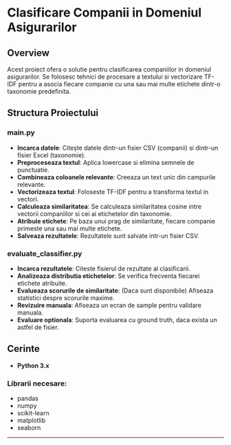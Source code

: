 # Clasificare Companii in Domeniul Asigurarilor

## Overview

Acest proiect ofera o solutie pentru clasificarea companiilor in domeniul asigurarilor. Se folosesc tehnici de procesare a textului si vectorizare TF-IDF pentru a asocia fiecare companie cu una sau mai multe etichete dintr-o taxonomie predefinita.

## Structura Proiectului

### main.py
- **Incarca datele**: Citește datele dintr-un fisier CSV (companii) si dintr-un fisier Excel (taxonomie).
- **Preproceseaza textul**: Aplica lowercase si elimina semnele de punctuatie.
- **Combineaza coloanele relevante**: Creeaza un text unic din campurile relevante.
- **Vectorizeaza textul**: Foloseste TF-IDF pentru a transforma textul in vectori.
- **Calculeaza similaritatea**: Se calculeaza similaritatea cosine intre vectorii companiilor si cei ai etichetelor din taxonomie.
- **Atribuie etichete**: Pe baza unui prag de similaritate, fiecare companie primeste una sau mai multe etichete.
- **Salveaza rezultatele**: Rezultatele sunt salvate intr-un fisier CSV.

### evaluate_classifier.py
- **Incarca rezultatele**: Citeste fisierul de rezultate al clasificarii.
- **Analizeaza distributia etichetelor**: Se verifica frecventa fiecarei etichete atribuite.
- **Evalueaza scorurile de similaritate**: (Daca sunt disponibile) Afiseaza statistici despre scorurile maxime.
- **Revizuire manuala**: Afiseaza un ecran de sample pentru validare manuala.
- **Evaluare optionala**: Suporta evaluarea cu ground truth, daca exista un astfel de fisier.

## Cerinte

- **Python 3.x**

### Librarii necesare:
- pandas
- numpy
- scikit-learn
- matplotlib
- seaborn

---
